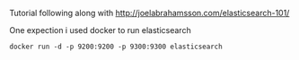 Tutorial following along with http://joelabrahamsson.com/elasticsearch-101/

One expection i used docker to run elasticsearch

```
docker run -d -p 9200:9200 -p 9300:9300 elasticsearch
```
